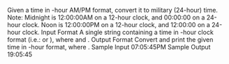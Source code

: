 Given a time in -hour AM/PM format, convert it to military (24-hour) time.
Note: Midnight is 12:00:00AM on a 12-hour clock, and 00:00:00 on a 24-hour clock. Noon is 12:00:00PM
on a 12-hour clock, and 12:00:00 on a 24-hour clock.
Input Format
A single string containing a time in -hour clock format (i.e.: or ), where
and .
Output Format
Convert and print the given time in -hour format, where .
Sample Input
07:05:45PM
Sample Output
19:05:45
